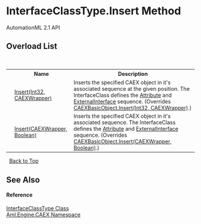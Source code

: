 # InterfaceClassType.Insert Method 
AutomationML 2.1 API 


## Overload List
&nbsp;<table><tr><th></th><th>Name</th><th>Description</th></tr><tr><td>![Public method](media/pubmethod.gif "Public method")</td><td><a href="M_Aml_Engine_CAEX_InterfaceClassType_Insert_1">Insert(Int32, CAEXWrapper)</a></td><td>
Inserts the specified CAEX object in it's associated sequence at the given position. The InterfaceClass defines the <a href="P_Aml_Engine_CAEX_InterfaceClassType_Attribute">Attribute</a> and <a href="P_Aml_Engine_CAEX_InterfaceClassType_ExternalInterface">ExternalInterface</a> sequence.
 (Overrides <a href="M_Aml_Engine_CAEX_CAEXBasicObject_Insert_1">CAEXBasicObject.Insert(Int32, CAEXWrapper)</a>.)</td></tr><tr><td>![Public method](media/pubmethod.gif "Public method")</td><td><a href="M_Aml_Engine_CAEX_InterfaceClassType_Insert">Insert(CAEXWrapper, Boolean)</a></td><td>
Inserts the specified CAEX object in it's associated sequence. The InterfaceClass defines the <a href="P_Aml_Engine_CAEX_InterfaceClassType_Attribute">Attribute</a> and <a href="P_Aml_Engine_CAEX_InterfaceClassType_ExternalInterface">ExternalInterface</a> sequence.
 (Overrides <a href="M_Aml_Engine_CAEX_CAEXBasicObject_Insert">CAEXBasicObject.Insert(CAEXWrapper, Boolean)</a>.)</td></tr></table>&nbsp;
<a href="#interfaceclasstype.insert-method">Back to Top</a>

## See Also


#### Reference
<a href="T_Aml_Engine_CAEX_InterfaceClassType">InterfaceClassType Class</a><br /><a href="N_Aml_Engine_CAEX">Aml.Engine.CAEX Namespace</a><br />